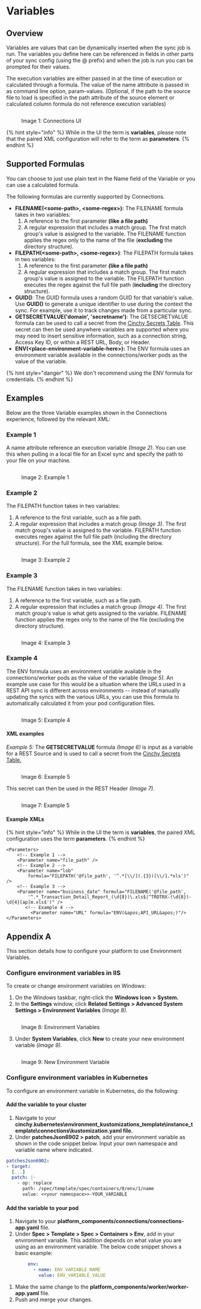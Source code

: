 # Variables

## Overview

Variables are values that can be dynamically inserted when the sync job is run. The variables you define here can be referenced in fields in other parts of your sync config (using the @ prefix) and when the job is run you can be prompted for their values.

The execution variables are either passed in at the time of execution or calculated through a formula. The value of the name attribute is passed in as command line option, param-values. (Optional, if the path to the source file to load is specified in the path attribute of the source element or calculated column formula do not reference execution variables)

<figure><img src="../../../.gitbook/assets/image (9) (1).png" alt=""><figcaption><p>Image 1: Connections UI</p></figcaption></figure>

{% hint style="info" %}
While in the UI the term is **variables**, please note that the paired XML configuration will refer to the term as **parameters**.
{% endhint %}

## Supported Formulas

You can choose to just use plain text in the Name field of the Variable or you can use a calculated formula.

The following formulas are currently supported by Connections.


* **FILENAME(\<some-path>, \<some-regex>):** The FILENAME formula takes in two variables:
  1.  A reference to the first parameter **(like a file path)**
  2.  A regular expression that includes a match group.
  The first match group's value is assigned to the variable. The FILENAME function applies the regex only to the name of the file (**excluding** the directory structure).
* **FILEPATH(\<some-path>, \<some-regex>)**: The FILEPATH formula takes in two variables:
  1.  A reference to the first parameter **(like a file path)**
  2.  A regular expression that includes a match group. 
  The first match group's value is assigned to the variable. The FILEPATH function executes the regex against the full file path (**including** the directory structure).
* **GUID()**: The GUID formula uses a random GUID for that variable's value. Use **GUID()** to generate a unique identifier to use during the context the sync. For example, use it to track changes made from a particular sync.
* **GETSECRETVALUE('domain', 'secretname')**: The GETSECRETVALUE formula can be used to call a secret from the [Cinchy Secrets Table](../../../guides-for-using-cinchy/additional-guides/cinchy-secrets-manager.md). This secret can then be used anywhere variables are supported where you may need to insert sensitive information, such as a connection string, Access Key ID, or within a REST URL, Body, or Header.
* **ENV(\<place-environment-variable-here>):** The ENV formula uses an environment variable available in the connections/worker pods as the value of the variable. 

{% hint style="danger" %}
We don't recommend using the ENV formula for credentials.
{% endhint %}

## Examples

Below are the three Variable examples shown in the Connections experience, followed by the relevant XML:

### Example 1

A name attribute reference an execution variable _(Image 2)._ You can use this when pulling in a local file for an Excel sync and specify the path to your file on your machine.

<figure><img src="../../../.gitbook/assets/image (364).png" alt=""><figcaption><p>Image 2: Example 1</p></figcaption></figure>

### Example 2

The FILEPATH function takes in two variables: 

1. A reference to the first variable, such as a file path.
2. A regular expression that includes a match group _(Image 3)_. The first match group's value is assigned to the variable. FILEPATH function executes regex against the full file path (including the directory structure). For the full formula, see the XML example below.

<figure><img src="../../../.gitbook/assets/image (684).png" alt=""><figcaption><p>Image 3: Example 2</p></figcaption></figure>

### Example 3

The FILENAME function takes in two variables:

1. A reference to the first variable, such as a file path. 
2. A regular expression that includes a match group _(Image 4)_. The first match group's value is what gets assigned to the variable. FILENAME function applies the regex only to the name of the file (excluding the directory structure).

<figure><img src="../../../.gitbook/assets/image (696).png" alt=""><figcaption><p>Image 4: Example 3</p></figcaption></figure>

### Example 4 

The ENV formula uses an environment variable available in the connections/worker pods as the value of the variable _(Image 5)_. An example use case for this would be a situation where the URLs used in a REST API sync is different across environments -- instead of manually updating the syncs with the various URLs, you can use this formula to automatically calculated it from your pod configuration files.

<figure><img src="../../../.gitbook/assets/image (676).png" alt=""><figcaption><p>Image 5: Example 4</p></figcaption></figure>

#### XML examples

_Example 5:_ The **GETSECRETVALUE** formula _(Image 6)_ is input as a variable for a REST Source and is used to call a secret from the [Cinchy Secrets Table.](../../../guides-for-using-cinchy/additional-guides/cinchy-secrets-manager.md)

<div data-full-width="true">

<figure><img src="../../../.gitbook/assets/image (14).png" alt=""><figcaption><p>Image 6: Example 5</p></figcaption></figure>

</div>

This secret can then be used in the REST Header _(Image 7)._

<figure><img src="../../../.gitbook/assets/image (5).png" alt=""><figcaption><p>Image 7: Example 5</p></figcaption></figure>

#### Example XMLs

{% hint style="info" %}
While in the UI the term is **variables**, the paired XML configuration uses the term **parameters**.
{% endhint %}

```markup
<Parameters>
	<!-- Example 1 -->
	<Parameter name="file_path" />
	<!-- Example 2 -->
	<Parameter name="lob" 
		formula="FILEPATH('@file_path', '^.*[\\/](.{3})[\\/].*xls')" /> 
	<!-- Example 3 -->
	<Parameter name="business_date" formula="FILENAME('@file_path', 
		'^.*_Transaction_Detail_Report_(\d{8})\.xls$|^TRDTRX-(\d{8})-\d{4}[ap]m.xls$')" />
       <!-- Example 4 -->
         <Parameter name="URL" formula="ENV(&apos;API_URL&apos;)"/>
</Parameters>
```

## Appendix A

This section details how to configure your platform to use Environment Variables.

### Configure environment variables in IIS

To create or change environment variables on Windows:

1. On the Windows taskbar, right-click the **Windows Icon** **>** **System.**
2. In the **Settings** window, click **Related Settings > Advanced System Settings > Environment Variables** _(Image 8)._

<figure><img src="../../../.gitbook/assets/image (406).png" alt=""><figcaption><p>Image 8: Environment Variables</p></figcaption></figure>

3. Under **System Variables**, click **New** to create your new environment variable (_Image 9)._

<figure><img src="../../../.gitbook/assets/image (488).png" alt=""><figcaption><p>Image 9: New Environment Variable</p></figcaption></figure>

### Configure environment variables in Kubernetes

To configure an environment variable in Kubernetes, do the following:

#### Add the variable to your cluster

1. Navigate to your **cinchy.kubernetes\environment\_kustomizations\_template\instance\_template\connections\kustomization.yaml file.**
2. Under **patchesJson6902 > patch**, add your environment variable as shown in the code snippet below. Input your own namespace and variable name where indicated.

```yaml
patchesJson6902:
- target:
  [...]
  patch: |-
    - op: replace
      path: /spec/template/spec/containers/0/env/1/name
      value: <<your namespace>>-YOUR_VARIABLE
```

#### Add the variable to your pod

1. Navigate to your **platform\_components/connections/connections-app.yaml** file.
2. Under **Spec > Template > Spec > Containers > Env**, add in your environment variable. This addition depends on what value you are using as an environment variable. The below code snippet shows a basic example:

```yaml
        env:
          - name: ENV_VARIABLE_NAME
            value: ENV_VARIABLE_VALUE
```

1. Make the same change to the **platform\_components/worker/worker-app.yaml** file.
2. Push and merge your changes.
